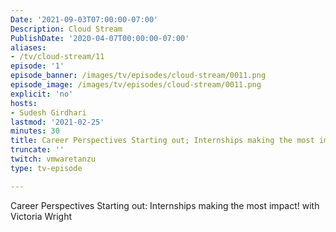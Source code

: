 ```yaml
---
Date: '2021-09-03T07:00:00-07:00'
Description: Cloud Stream  
PublishDate: '2020-04-07T00:00:00-07:00'
aliases:
- /tv/cloud-stream/11
episode: '1'
episode_banner: /images/tv/episodes/cloud-stream/0011.png
episode_image: /images/tv/episodes/cloud-stream/0011.png
explicit: 'no'
hosts:
- Sudesh Girdhari
lastmod: '2021-02-25'
minutes: 30
title: Career Perspectives Starting out; Internships making the most impact! 
truncate: ''
twitch: vmwaretanzu
type: tv-episode

---
```


Career Perspectives Starting out: Internships making the most impact! with Victoria Wright